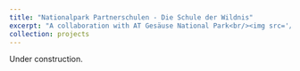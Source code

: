 ```yaml
---
title: "Nationalpark Partnerschulen - Die Schule der Wildnis"
excerpt: "A collaboration with AT Gesäuse National Park<br/><img src='/images/gesäuse.jpg' width='50'>"
collection: projects
---
```


Under construction.
